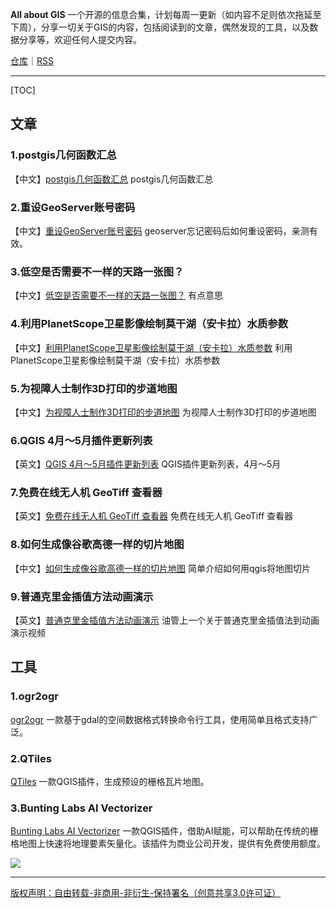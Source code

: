 **All about GIS** 一个开源的信息合集，计划每周一更新（如内容不足则依次拖延至下周），分享一切关于GIS的内容，包括阅读到的文章，偶然发现的工具，以及数据分享等，欢迎任何人提交内容。

[仓库](https://github.com/WShihan/all-about-gis)｜[RSS](https://wsh233.cn/all-about-gis/feed.xml)

-----

[TOC]

## 文章
### 1.postgis几何函数汇总
【中文】[postgis几何函数汇总](https://www.jianshu.com/p/4022de46d8df)
postgis几何函数汇总

### 2.重设GeoServer账号密码
【中文】[重设GeoServer账号密码](https://www.cnblogs.com/s313139232/p/14452668.html)
geoserver忘记密码后如何重设密码，亲测有效。

### 3.低空是否需要不一样的天路一张图？
【中文】[低空是否需要不一样的天路一张图？](https://mp.weixin.qq.com/s/3Zi6Vqs6kMP20obPFv36ww?poc_token=HGaej2ajlkxfoAGgiq_HXYlN25n-ugYSFPNgnDsH)
有点意思

### 4.利用PlanetScope卫星影像绘制莫干湖（安卡拉）水质参数
【中文】[利用PlanetScope卫星影像绘制莫干湖（安卡拉）水质参数](https://medium.com/@taremyor/mapping-water-quality-parameters-with-planetscope-satellite-imagery-mogan-lake-ankara-example-71859cccf6af)
利用PlanetScope卫星影像绘制莫干湖（安卡拉）水质参数

### 5.为视障人士制作3D打印的步道地图
【中文】[为视障人士制作3D打印的步道地图](https://justincolegis.com/2022/04/13/creating-a-3d-printed-trail-map-for-people-who-are-visually-impaired/)
为视障人士制作3D打印的步道地图

### 6.QGIS 4月～5月插件更新列表
【英文】[QGIS 4月～5月插件更新列表](https://blog.qgis.org/2024/07/08/plugin-update-april-to-may-2024/)
QGIS插件更新列表，4月～5月

### 7.免费在线无人机 GeoTiff 查看器
【英文】[免费在线无人机 GeoTiff 查看器](https://medium.com/@geopardAnalytics/free-online-drone-geotiff-viewer-278e32034909)
免费在线无人机 GeoTiff 查看器

### 8.如何生成像谷歌高德一样的切片地图
【中文】[如何生成像谷歌高德一样的切片地图](https://mp.weixin.qq.com/s/cDraWEbeDnJZ2_7TlAhBMg)
简单介绍如何用qgis将地图切片

### 9.普通克里金插值方法动画演示
【英文】[普通克里金插值方法动画演示](https://youtu.be/fCGwQIMmbSw)
油管上一个关于普通克里金插值法到动画演示视频




## 工具
### 1.ogr2ogr
[ogr2ogr](https://gdal.org/programs/ogr2ogr.html)
一款基于gdal的空间数据格式转换命令行工具，使用简单且格式支持广泛。

### 2.QTiles

[QTiles](https://github.com/nextgis/qgis_qtiles)
一款QGIS插件，生成预设的栅格瓦片地图。

### 3.Bunting Labs AI Vectorizer

[Bunting Labs AI Vectorizer](https://buntinglabs.com/solutions/ai-vectorizer-qgis-plugin)
一款QGIS插件，借助AI赋能，可以帮助在传统的栅格地图上快速将地理要素矢量化。该插件为商业公司开发，提供有免费使用额度。

![](https://md-1301600412.cos.ap-nanjing.myqcloud.com/pic/typora/qgis_polygon.gif)




-----
[版权声明：自由转载-非商用-非衍生-保持署名（创意共享3.0许可证）](https://creativecommons.org/licenses/by-nc-nd/3.0/deed.zh-hans)